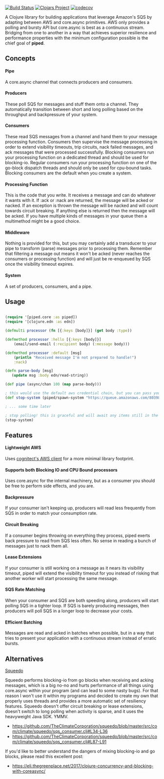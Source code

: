 [![Build Status](https://travis-ci.com/rutledgepaulv/piped.svg?branch=master)](https://travis-ci.com/rutledgepaulv/piped)
[![Clojars Project](https://img.shields.io/clojars/v/org.clojars.rutledgepaulv/piped.svg)](https://clojars.org/org.clojars.rutledgepaulv/piped)
[![codecov](https://codecov.io/gh/rutledgepaulv/piped/branch/master/graph/badge.svg)](https://codecov.io/gh/rutledgepaulv/piped)

A Clojure library for building applications that leverage Amazon's SQS by adapting between AWS and core.async primitives. 
AWS only provides a polling and bursty API but core.async is best as a continuous stream. Bridging from one to another in 
a way that achieves superior resilience and performance properties with the minimum configuration possible is the chief goal 
of **piped**.

## Concepts

#### Pipe

A core.async channel that connects producers and consumers.

#### Producers

These poll SQS for messages and stuff them onto a channel. They automatically transition between
short and long polling based on the throughput and backpressure of your system.

#### Consumers

These read SQS messages from a channel and hand them to your message processing function. Consumers 
then supervise the message processing in order to extend visibility timeouts, trip circuits, 
nack failed messages, and ack messages that were processed successfully. Blocking consumers run 
your processing function on a dedicated thread and should be used for blocking-io. Regular consumers 
run your processing function on one of the go-block dispatch threads and should only be used for 
cpu-bound tasks. Blocking consumers are the default when you create a system.

#### Processing Function

This is the code that you write. It receives a message and can do whatever it wants with it. 
If :ack or :nack are returned, the message will be acked or nacked. If an exception is thrown 
the message will be nacked and will count towards circuit breaking. If anything else is 
returned then the message will be acked. If you have multiple kinds of messages in your queue
then a multimethod might be a good choice.

#### Middleware

Nothing is provided for this, but you may certainly add a transducer to your pipe to transform 
(parse) messages prior to processing them. Remember that filtering a message out means it won't
be acked (never reaches the consumers or processing function) and will just be re-enqueued by 
SQS once the visibility timeout expires.

#### System

A set of producers, consumers, and a pipe.


## Usage

```clojure 

(require '[piped.core :as piped])
(require '[clojure.edn :as edn])

(defmulti processor (fn [{:keys [body]}] (get body :type))

(defmethod processor :hello [{:keys [body]}]
    (email/send-email (:recipient body) (:message body)))

(defmethod processor :default [msg] 
    (println "Received message I'm not prepared to handle!")
    :nack)

(defn parse-body [msg]
   (update msg :body edn/read-string))

(def pipe (async/chan 100 (map parse-body)))

; this would use the default aws credential chain, but you can pass your own client instance in the options
(def stop-system (piped/spawn-system "https://queue.amazonaws.com/80398EXAMPLE/MyQueue" processor {:pipe pipe}))

; ... some time later

; stop polling! this is graceful and will await any items still in the pipe
(stop-system)

```

## Features

#### Lightweight AWS
Uses [cognitect's AWS client](https://github.com/cognitect-labs/aws-api) for a more minimal library footprint.

#### Supports both Blocking IO and CPU Bound processors
Uses core.async for the internal machinery, but as a consumer you should be free to perform side effects, and you are.

#### Backpressure
If your consumer isn't keeping up, producers will read less frequently from SQS in order to match your consumption rate.

#### Circuit Breaking
If a consumer begins throwing on everything they process, piped exerts back pressure to read from SQS less often. No sense
in reading a bunch of messages just to nack them all.

#### Lease Extensions
If your consumer is still working on a message as it nears its visibility timeout, piped will extend the visibility timeout
for you instead of risking that another worker will start processing the same message.

#### SQS Rate Matching
When your consumer and SQS are both speeding along, producers will start polling SQS in a tighter loop. If SQS is 
barely producing messages, then producers will poll SQS in a longer loop to decrease your costs.

#### Efficient Batching
Messages are read and acked in batches when possible, but in a way that tries to present your application with a continuous
stream instead of erratic bursts.


## Alternatives

[Squeedo](https://github.com/TheClimateCorporation/squeedo)

Squeedo performs blocking-io from go blocks when receiving and acking messages, which is a big no-no and 
hurts performance of all things using core.async within your program (and can lead to some nasty bugs). 
For that reason I won't use it within my programs and decided to create my own that properly uses threads 
and provides a more automatic set of resiliency features. Squeedo doesn't offer circuit breaking or lease 
extensions, doesn't switch to long polling when activity is sparse, and it uses the heavyweight Java SDK. YMMV.

- https://github.com/TheClimateCorporation/squeedo/blob/master/src/com/climate/squeedo/sqs_consumer.clj#L34-L36
- https://github.com/TheClimateCorporation/squeedo/blob/master/src/com/climate/squeedo/sqs_consumer.clj#L87-L91

If you'd like to better understand the dangers of mixing blocking-io and go blocks, please read this excellent post:

- https://eli.thegreenplace.net/2017/clojure-concurrency-and-blocking-with-coreasync/

